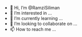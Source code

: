 - 👋 Hi, I’m @RamziSiliman
- 👀 I’m interested in ...
- 🌱 I’m currently learning ...
- 💞️ I’m looking to collaborate on ...
- 📫 How to reach me ...

<!---
RamziSiliman/RamziSiliman is a ✨ special ✨ repository because its `README.md` (this file) appears on your GitHub profile.
You can click the Preview link to take a look at your changes.
--->
